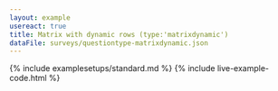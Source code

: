 ```yaml
---
layout: example
usereact: true
title: Matrix with dynamic rows (type:'matrixdynamic')
dataFile: surveys/questiontype-matrixdynamic.json
---
```


{% include examplesetups/standard.md %}
{% include live-example-code.html %}

